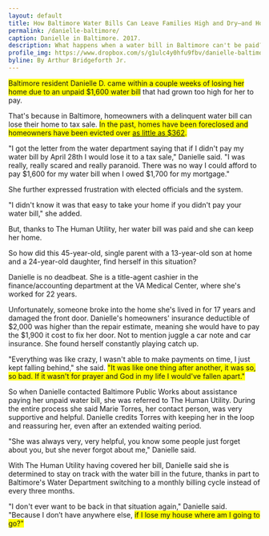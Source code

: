 ```yaml
---
layout: default
title: How Baltimore Water Bills Can Leave Families High and Dry—and Homeless
permalink: /danielle-baltimore/
caption: Danielle in Baltimore. 2017.
description: What happens when a water bill in Baltimore can't be paid?
profile_img: https://www.dropbox.com/s/g1ulc4y0hfu9fbv/danielle-baltimore.jpeg?dl=1
byline: By Arthur Bridgeforth Jr.
---
```


<span style="background-color: #ffff00;">Baltimore resident Danielle D. came within a couple weeks of losing her home due to an unpaid $1,600 water bill</span> that had grown too high for her to pay.

That's because in Baltimore, homeowners with a delinquent water bill can lose their home to tax sale. <span style="background-color: #ffff00;">In the past, homes have been foreclosed and homeowners have been evicted over <a href="https://www.publicintegrity.org/2010/05/18/7082/other-foreclosure-menace" target="_blank">as little as $362</a>.</span>

"I got the letter from the water department saying that if I didn't pay my water bill by April 28th I would lose it to a tax sale," Danielle said. "I was really, really scared and really paranoid. There was no way I could afford to pay $1,600 for my water bill when I owed $1,700 for my mortgage."

She further expressed frustration with elected officials and the system.

"I didn't know it was that easy to take your home if you didn't pay your water bill," she added.

But, thanks to The Human Utility, her water bill was paid and she can keep her home.

So how did this 45-year-old, single parent with a 13-year-old son at home and a 24-year-old daughter, find herself in this situation?

Danielle is no deadbeat. She is a title-agent cashier in the finance/accounting department at the VA Medical Center, where she's worked for 22 years.

Unfortunately, someone broke into the home she's lived in for 17 years and damaged the front door. Danielle's homeowners' insurance deductible of $2,000 was higher than the repair estimate, meaning she would have to pay the $1,900 it cost to fix her door. Not to mention juggle a car note and car insurance. She found herself constantly playing catch up.

"Everything was like crazy, I wasn't able to make payments on time, I just kept falling behind," she said. <span style="background-color: #ffff00;">"It was like one thing after another, it was so, so bad. If it wasn't for prayer and God in my life I would've fallen apart."</span>

So when Danielle contacted Baltimore Public Works about assistance paying her unpaid water bill, she was referred to The Human Utility. During the entire process she said Marie Torres, her contact person, was very supportive and helpful.  Danielle credits Torres with keeping her in the loop and reassuring her, even after an extended waiting period.

"She was always very, very helpful, you know some people just forget about you, but she never forgot about me," Danielle said.

With The Human Utility having covered her bill, Danielle said she is determined to stay on track with the water bill in the future, thanks in part to Baltimore's Water Department switching to a monthly billing cycle instead of every three months.  

"I don't ever want to be back in that situation again," Danielle said. "Because I don’t have anywhere else, <span style="background-color: #ffff00;">if I lose my house where am I going to go?"</span>
